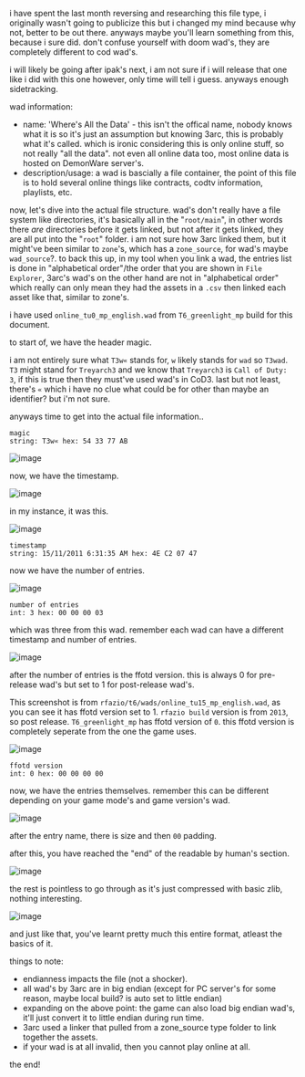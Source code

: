 i have spent the last month reversing and researching this file type, i originally wasn't going to publicize this but i changed my mind because why not, better to be out there.
anyways maybe you'll learn something from this, because i sure did. don't confuse yourself with doom wad's, they are completely different to cod wad's.

i will likely be going after ipak's next, i am not sure if i will release that one like i did with this one however, only time will tell i guess.
anyways enough sidetracking.

wad information:
- name: 'Where's All the Data' - this isn't the offical name, nobody knows what it is so it's just an assumption but knowing 3arc, this is probably what it's called. which is ironic considering this is only online stuff, so not really "all the data". not even all online data too, most online data is hosted on DemonWare server's.
- description/usage: a wad is bascially a file container, the point of this file is to hold several online things like contracts, codtv information, playlists, etc.

now, let's dive into the actual file structure. wad's don't really have a file system like directories, it's basically all in the "`root/main`", in other words there *are* directories before it gets linked, but not after it gets linked, they are all put into the "`root`" folder. i am not sure how 3arc linked them, but it might've been similar to `zone`'s, which has a `zone_source`, for wad's maybe `wad_source`?. to back this up, in my tool when you link a wad, the entries list is done in "alphabetical order"/the order that you are shown in `File Explorer`, 3arc's wad's on the other hand are not in "alphabetical order" which really can only mean they had the assets in a `.csv` then linked each asset like that, similar to zone's.

i have used `online_tu0_mp_english.wad` from `T6_greenlight_mp` build for this document.

to start of, we have the header magic.

i am not entirely sure what `T3w«` stands for, `w` likely stands for `wad` so `T3wad`. `T3` might stand for `Treyarch3` and we know that `Treyarch3` is `Call of Duty: 3`, if this is true then they must've used wad's in CoD3. last but not least, there's `«` which i have no clue what could be for other than maybe an identifier? but i'm not sure.

anyways time to get into the actual file information..

```
magic
string: T3w« hex: 54 33 77 AB
```

![image](https://github.com/user-attachments/assets/e6ba742c-3890-4cb9-8331-43519243a32c)

now, we have the timestamp.

![image](https://github.com/user-attachments/assets/c002ad3d-1dd4-472e-b762-21f864a24568)

in my instance, it was this.

![image](https://github.com/user-attachments/assets/0d0a247d-8a8a-4bc5-b3bd-0c05610d7f21)

```
timestamp
string: 15/11/2011 6:31:35 AM hex: 4E C2 07 47
```

now we have the number of entries.

![image](https://github.com/user-attachments/assets/a1cb9920-208b-4d0e-87f1-dd0a2627dbb9)

```
number of entries
int: 3 hex: 00 00 00 03
```

which was three from this wad. remember each wad can have a different timestamp and number of entries.

![image](https://github.com/user-attachments/assets/aa8256ad-afe5-46f6-b266-19c327952d4c)

after the number of entries is the ffotd version. this is always 0 for pre-release wad's but set to 1 for post-release wad's.

This screenshot is from `rfazio/t6/wads/online_tu15_mp_english.wad`, as you can see it has ffotd version set to 1. `rfazio build` version is from `2013`, so post release. `T6_greenlight_mp` has ffotd version of `0`. this ffotd version is completely seperate from the one the game uses.

![image](https://github.com/user-attachments/assets/04da48b9-1700-4b67-b338-b76457bc729d)

```
ffotd version
int: 0 hex: 00 00 00 00
```

now, we have the entries themselves. remember this can be different depending on your game mode's and game version's wad.

![image](https://github.com/user-attachments/assets/f87f19de-fead-439b-b3d0-cdfe7e34e34a)

after the entry name, there is size and then `00` padding.

after this, you have reached the "end" of the readable by human's section.

![image](https://github.com/user-attachments/assets/1de3b25b-9b53-436d-af67-f3e202bb6a72)

the rest is pointless to go through as it's just compressed with basic zlib, nothing interesting.

![image](https://github.com/user-attachments/assets/6cf6cdc9-fe8e-43a1-bc29-eca317c6d20a)

and just like that, you've learnt pretty much this entire format, atleast the basics of it.

things to note:
- endianness impacts the file (not a shocker).
- all wad's by 3arc are in big endian (except for PC server's for some reason, maybe local build? is auto set to little endian)
- expanding on the above point: the game can also load big endian wad's, it'll just convert it to little endian during run time.
- 3arc used a linker that pulled from a zone_source type folder to link together the assets.
- if your wad is at all invalid, then you cannot play online at all.

the end!
